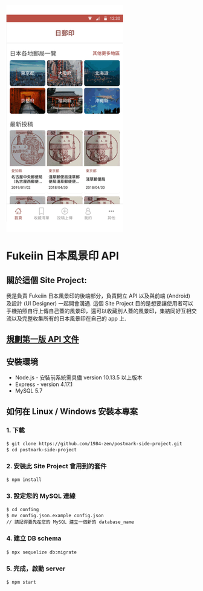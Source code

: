 ![](https://github.com/1984-zen/postmark-side-project/blob/dev/public/postmark-side-project-screen_shoot.gif)
# Fukeiin 日本風景印 API
## 關於這個 Site Project:
我是負責 Fukeiin 日本風景印的後端部分，負責開立 API 以及與前端 (Android) 及設計 (UI Designer) 一起開會溝通.
這個 Site Project 目的是想要讓使用者可以手機拍照自行上傳自己蓋的風景印，還可以收藏別人蓋的風景印，集結同好互相交流以及完整收集所有的日本風景印在自己的 app 上.<br />
## [規劃第一版 API 文件](https://hackmd.io/xlRPaA4MQvuW8BQrCL2sOQ)
## 安裝環境
- Node.js - 安裝前系統需具備 version 10.13.5 以上版本
- Express - version 4.17.1
- MySQL 5.7
## 如何在 Linux / Windows 安裝本專案
### 1. 下載
```
$ git clone https://github.com/1984-zen/postmark-side-project.git
$ cd postmark-side-project
```
### 2. 安裝此 Site Project 會用到的套件
```
$ npm install
```
### 3. 設定您的 MySQL 連線
```
$ cd confing
$ mv config.json.example config.json
// 請記得要先在您的 MySQL 建立一個新的 database_name
```
### 4. 建立 DB schema
```
$ npx sequelize db:migrate
```
### 5. 完成，啟動 server
```
$ npm start
```